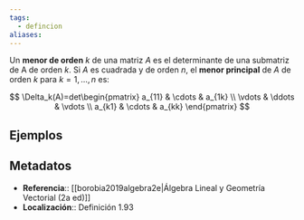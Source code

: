 ```yaml
---
tags:
  - defincion
aliases:
---
```

Un **menor de orden** $k$ de una matriz $A$ es el determinante de una submatriz de A de orden $k$. Si $A$ es cuadrada y de orden $n$, el **menor principal** de $A$ de orden $k$ para $k=1, \dots, n$ es:

$$
\Delta_k(A)=det\begin{pmatrix} a_{11} & \cdots & a_{1k} \\ \vdots & \ddots & \vdots \\ a_{k1} & \cdots & a_{kk} \end{pmatrix}
$$

## Ejemplos

## Metadatos
- **Referencia**:: [[borobia2019algebra2e|Álgebra Lineal y Geometría Vectorial (2a ed)]]
- **Localización**:: Definición 1.93
